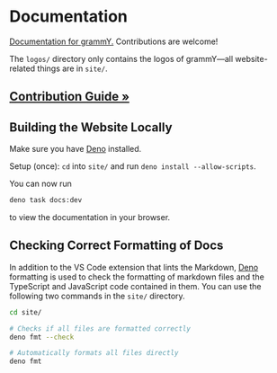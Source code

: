 # Documentation

[Documentation for grammY.](https://grammy.dev)
Contributions are welcome!

The `logos/` directory only contains the logos of grammY—all website-related things are in `site/`.

## [Contribution Guide »](./CONTRIBUTING.md)

## Building the Website Locally

Make sure you have [Deno](https://deno.com) installed.

Setup (once): `cd` into `site/` and run `deno install --allow-scripts`.

You can now run

```sh
deno task docs:dev
```

to view the documentation in your browser.

## Checking Correct Formatting of Docs

In addition to the VS Code extension that lints the Markdown, [Deno](https://deno.com/runtime) formatting is used to check the formatting of markdown files and the TypeScript and JavaScript code contained in them.
You can use the following two commands in the `site/` directory.

```sh
cd site/

# Checks if all files are formatted correctly
deno fmt --check

# Automatically formats all files directly
deno fmt
```
